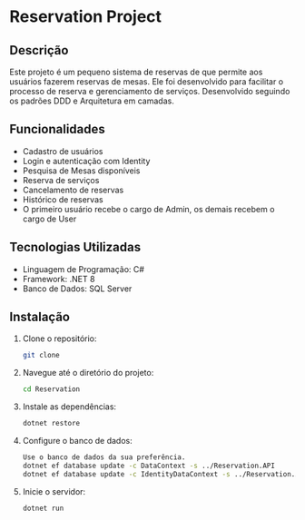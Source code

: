 # Reservation Project

## Descrição

Este projeto é um pequeno sistema de reservas de que permite aos usuários fazerem reservas de mesas. Ele foi desenvolvido para facilitar o processo de reserva e gerenciamento de serviços. Desenvolvido seguindo os padrões DDD e Arquitetura em camadas.

## Funcionalidades

- Cadastro de usuários
- Login e autenticação com Identity
- Pesquisa de Mesas disponíveis
- Reserva de serviços
- Cancelamento de reservas
- Histórico de reservas
- O primeiro usuário recebe o cargo de Admin, os demais recebem o cargo de User

## Tecnologias Utilizadas

- Linguagem de Programação: C#
- Framework: .NET 8
- Banco de Dados: SQL Server

## Instalação

1. Clone o repositório:

    ```bash
    git clone 
    ```

2. Navegue até o diretório do projeto:

    ```bash
    cd Reservation
    ```

3. Instale as dependências:

    ```bash
    dotnet restore
    ```

4. Configure o banco de dados:

    ```bash
    Use o banco de dados da sua preferência.
    dotnet ef database update -c DataContext -s ../Reservation.API
    dotnet ef database update -c IdentityDataContext -s ../Reservation.API
    ```

5. Inicie o servidor:

    ```bash
    dotnet run
    ```
